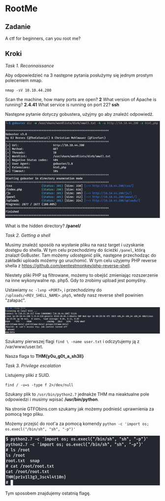 # RootMe
## Zadanie

A ctf for beginners, can you root me?

## Kroki

*Task 1. Reconnaissance*

Aby odpowiedzieć na 3 następne pytania posłużymy się jednym prostym poleceniem nmap.

`nmap -sV 10.10.44.200`

Scan the machine, how many ports are open? **2**
What version of Apache is running? **2.4.41**
What service is running on port 22? **ssh**

Następne pytanie dotyczy gobustera, użyjmy go aby znaleźć odpowiedź.

![alt text](image.png)

What is the hidden directory? **/panel/**

*Task 2. Getting a shell*

Musimy znaleźć sposób na wysłanie pliku na nasz target i uzyskanie dostępu do shella. W tym celu przechodzimy do ścieżki `/panel`, którą znalazł GoBuster. Tam możemy udostępnić plik, następne przechodząc do zakładki uploads możemy go uruchomić. W tym celu użyjemy PHP reverse shella z https://github.com/pentestmonkey/php-reverse-shell. 

Niestety pliki PHP są filtrowane, możemy to obejść zmieniając rozszerzenie na inne wykonywalne np. php5. Gdy to zrobimy upload jest pomyślny. 

Ustawiamy `nc -lvnp <PORT>`, i przechodzimy do `/uploads/<REV_SHELL_NAME>.php5`, wtedy nasz reverse shell powinien "załapać".

![alt text](image-1.png)

Szukamy pierwszej flagi `find \ -name user.txt` i odczytujemy ją z /var/www/user.txt.

Nasza flaga to **THM{y0u_g0t_a_sh3ll}**

*Task 3. Privilege escalation*

Listujemy pliki z SUID.

`find / -u=s -type f 2>/dev/null`

Szukany plik to `/usr/bin/python2.7` jednakże THM ma nieaktualne pole odpowiedzi i musimy wpisać **/usr/bin/python**.

Na stronie GTFObins.com szukamy jak możemy podnieść uprawnienia za pomocą tego pliku.

Możemy przejść do root'a za pomocą komendy `python -c 'import os; os.execl("/bin/sh", "sh", "-p")'`

![alt text](image-2.png)

Tym sposobem znajdujemy ostatnią flagę.

